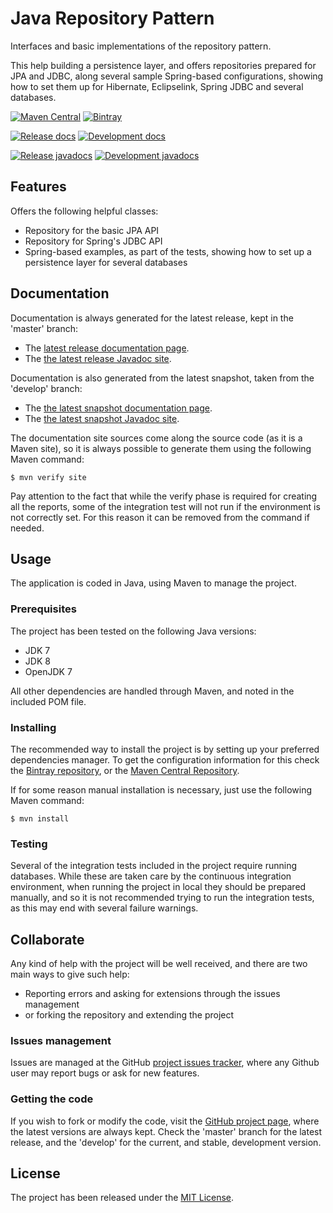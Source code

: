 # Java Repository Pattern

Interfaces and basic implementations of the repository pattern.

This help building a persistence layer, and offers repositories prepared for JPA and JDBC, along several sample Spring-based configurations, showing how to set them up for Hibernate, Eclipselink, Spring JDBC and several databases.

[![Maven Central](https://img.shields.io/maven-central/v/com.wandrell/repository-pattern.svg)][maven-repo]
[![Bintray](https://api.bintray.com/packages/bernardo-mg/maven/repository-pattern/images/download.svg)][bintray-repo]

[![Release docs](https://img.shields.io/badge/docs-release-blue.svg)][site-release]
[![Development docs](https://img.shields.io/badge/docs-develop-blue.svg)][site-develop]

[![Release javadocs](https://img.shields.io/badge/javadocs-release-blue.svg)][javadoc-release]
[![Development javadocs](https://img.shields.io/badge/javadocs-develop-blue.svg)][javadoc-develop]

## Features

Offers the following helpful classes:
- Repository for the basic JPA API
- Repository for Spring's JDBC API
- Spring-based examples, as part of the tests, showing how to set up a persistence layer for several databases

## Documentation

Documentation is always generated for the latest release, kept in the 'master' branch:

- The [latest release documentation page][site-release].
- The [the latest release Javadoc site][javadoc-release].

Documentation is also generated from the latest snapshot, taken from the 'develop' branch:

- The [the latest snapshot documentation page][site-develop].
- The [the latest snapshot Javadoc site][javadoc-develop].

The documentation site sources come along the source code (as it is a Maven site), so it is always possible to generate them using the following Maven command:

```
$ mvn verify site
```

Pay attention to the fact that while the verify phase is required for creating all the reports, some of the integration test will not run if the environment is not correctly set. For this reason it can be removed from the command if needed.

## Usage

The application is coded in Java, using Maven to manage the project.

### Prerequisites

The project has been tested on the following Java versions:
* JDK 7
* JDK 8
* OpenJDK 7

All other dependencies are handled through Maven, and noted in the included POM file.

### Installing

The recommended way to install the project is by setting up your preferred dependencies manager. To get the configuration information for this check the [Bintray repository][bintray-repo], or the [Maven Central Repository][maven-repo].

If for some reason manual installation is necessary, just use the following Maven command:

```
$ mvn install
```

### Testing

Several of the integration tests included in the project require running databases. While these are taken care by the continuous integration environment, when running the project in local they should be prepared manually, and so it is not recommended trying to run the integration tests, as this may end with several failure warnings.

## Collaborate

Any kind of help with the project will be well received, and there are two main ways to give such help:

- Reporting errors and asking for extensions through the issues management
- or forking the repository and extending the project

### Issues management

Issues are managed at the GitHub [project issues tracker][issues], where any Github user may report bugs or ask for new features.

### Getting the code

If you wish to fork or modify the code, visit the [GitHub project page][scm], where the latest versions are always kept. Check the 'master' branch for the latest release, and the 'develop' for the current, and stable, development version.

## License

The project has been released under the [MIT License][license].

[bintray-repo]: https://bintray.com/bernardo-mg/maven/repository-pattern/view
[maven-repo]: http://mvnrepository.com/artifact/com.wandrell/repository-pattern
[issues]: https://github.com/bernardo-mg/repository-pattern-java/issues
[javadoc-develop]: http://docs.wandrell.com/development/maven/repository-pattern/apidocs
[javadoc-release]: http://docs.wandrell.com/maven/repository-pattern/apidocs
[license]: http://www.opensource.org/licenses/mit-license.php
[scm]: https://github.com/bernardo-mg/repository-pattern-java
[site-develop]: http://docs.wandrell.com/development/maven/repository-pattern
[site-release]: http://docs.wandrell.com/maven/repository-pattern
